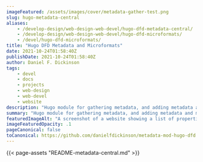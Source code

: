 ```yaml
---
imageFeatured: /assets/images/cover/metadata-gather-test.png
slug: hugo-metadata-central
aliases:
    - /develop-design/web-design-web-devel/hugo-dfd-metadata-central/
    - /develop-design/web-design-web-devel/hugo-dfd-microformats/
    - /devel/hugo-dfd-microformats/
title: "Hugo DFD Metadata and Microformats"
date: 2021-10-24T01:58:40Z
publishDate: 2021-10-24T01:58:40Z
author: Daniel F. Dickinson
tags:
    - devel
    - docs
    - projects
    - web-design
    - web-devel
    - website
description: "Hugo module for gathering metadata, and adding metadata and microformats to HTML ('head' and elsewhere)"
summary: "Hugo module for gathering metadata, and adding metadata and microformats to HTML ('head' and elsewhere)"
featuredImageAlt: "A screenshot of a website showing a list of properties and their values"
imageFeaturedOpacity: .1
pageCanonical: false
toCanonical: https://github.com/danielfdickinson/metadata-mod-hugo-dfd
---
```


{{< page-assets "README-metadata-central.md" >}}
